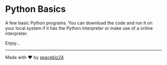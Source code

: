 # Python Basics
A few basic Python programs. You can download the code and run it on your local system if it has the Python interpreter or make use of a online interpreter.

Enjoy...
___
Made with :heart: by [spacebiz24](https://github.com/spacebiz24)
